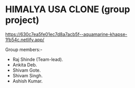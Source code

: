 # HIMALYA USA CLONE (group project)
https://630c7ea5fe01ec7d8a7acb5f--aquamarine-khapse-1fb54c.netlify.app/
<img scr="http://127.0.0.1:5500/raj2820.github.io/himalya.png" >

Group members:-
<ul>
  <li>Raj Shinde (Team-lead).</li>
   <li>Ankita Deb.</li>
   <li>Shivam Gote.</li>
   <li>Shivam Singh.</li>
   <li>Ashish Kumar.</li>
</ul>
